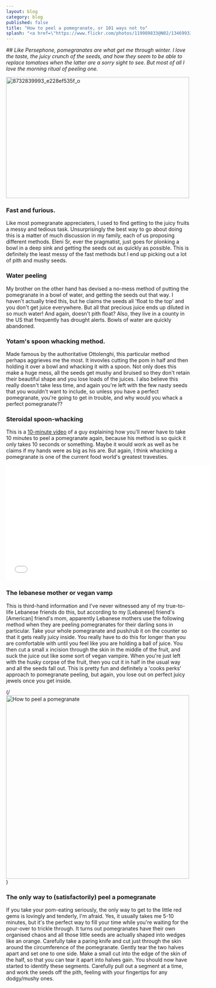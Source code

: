 ```yaml
---
layout: blog
category: blog
published: false
title: "How to peel a pomegranate, or 101 ways not to"
splash: "<a href=\"https://www.flickr.com/photos/119989833@N02/13469933974\" title=\"8732839993_e228ef535f_o by Eleni harlan, on Flickr\"><img src=\"https://farm8.staticflickr.com/7050/13469933974_6dbd412cd1.jpg\" width=\"500\" height=\"330\" alt=\"8732839993_e228ef535f_o\"></a>"
---
```


_## Like Persephone, pomegranates are what get me through winter. I love the taste, the juicy crunch of the seeds, and how they seem to be able to replace tomatoes when the latter are a sorry sight to see. But most of all I love the morning ritual of peeling one._

<a href="https://www.flickr.com/photos/119989833@N02/13469933974" title="8732839993_e228ef535f_o by Eleni harlan, on Flickr"><img src="https://farm8.staticflickr.com/7050/13469933974_6dbd412cd1.jpg" width="500" height="330" alt="8732839993_e228ef535f_o"></a>


### Fast and furious.
Like most pomegranate appreciaters, I used to find getting to the juicy fruits a messy and tedious task. Unsurprisingly the best way to go about doing this is a matter of much discussion in my family, each of us proposing different methods.
Eleni Sr, ever the pragmatist, just goes for plonking a bowl in a deep sink and getting the seeds out as quickly as possible. This is definitely the least messy of the fast methods but I end up picking out a lot of pith and mushy seeds.

### Water peeling
My brother on the other hand has devised a no-mess method of putting the pomegranate in a bowl of water, and getting the seeds out that way. I haven't actually tried this, but he claims the seeds all 'float to the top' and you don't get juice everywhere. But all that precious juice ends up diluted in so much water! And again, doesn't pith float? Also, they live in a county in the US that frequently has drought alerts. Bowls of water are quickly abandoned.

### Yotam's spoon whacking method.
Made famous by the authoritative Ottolenghi, this particular method perhaps aggrieves me the most. It invovles cutting the pom in half and then holding it over a bowl and whacking it with a spoon. Not only does this make a huge mess, all the seeds get mushy and bruised so they don't retain their beautiful shape and you lose loads of the juices. I also believe this really doesn't take less time, and again you're left with the few nasty seeds that you wouldn't want to include, so unless you have a perfect pomegranate, you're going to get in trouble, and why would you whack a perfect pomegranate??

### Steroidal spoon-whacking
This is a [10-minute video](http://lifehacker.com/5895852/deseed-a-pomegranate-in-10-seconds-using-a-wooden-spoon) of a guy explaining how you'll never have to take 10 minutes to peel a pomegranate again, because his method is so quick it only takes 10 seconds or something. Maybe it would work as well as he claims if my hands were as big as his are. But again, I think whacking a pomegranate is one of the current food world's greatest travesties. 
<iframe width="560" height="315" src="//www.youtube.com/embed/jJ7dk9nDR-k" frameborder="0" allowfullscreen></iframe> 

### The lebanese mother or vegan vamp
This is third-hand information and I've never witnessed any of my true-to-life Lebanese friends do this, but according to my [Lebanese] friend's [American] friend's mom, apparently Lebanese mothers use the following method when they are peeling pomegranates for their darling sons in particular. Take your whole pomegranate and push/rub it on the counter so that it gets really juicy inside. You really have to do this for longer than you are comfortable with until you feel like you are holding a ball of juice. You then cut a small x incision through the skin in the middle of the fruit, and suck the juice out like some sort of vegan vampire. When you're just left with the husky corpse of the fruit, then you cut it in half in the usual way and all the seeds fall out. This is pretty fun and definitely a 'cooks perks' approach to pomegranate peeling, but again, you lose out on perfect juicy jewels once you get inside.

(/<a href="https://www.flickr.com/photos/119989833@N02/13469659655" title="How to peel a pomegranate by Eleni harlan, on Flickr"><img src="https://farm8.staticflickr.com/7198/13469659655_f1c66e3cae.jpg" width="500" height="500" alt="How to peel a pomegranate"></a>)

### The only way to (satisfactorily) peel a pomegranate
If you take your pom-eating seriously, the only way to get to the little red gems is lovingly and tenderly, I'm afraid. Yes, it usually takes me 5-10 minutes, but it's the perfect way to fill your time while you're waiting for the pour-over to trickle through. It turns out pomegranates have their own organised chaos and all those little seeds are actually shaped into wedges like an orange. Carefully take a paring knife and cut just through the skin around the circumference of the pomegranate. Gently tear the two halves apart and set one to one side. Make a small cut into the edge of the skin of the half, so that you can tear it apart into halves gain. You should now have started to identify these segments. Carefully pull out a segment at a time, and work the seeds off the pith, feeling with your fingertips for any dodgy/mushy ones.